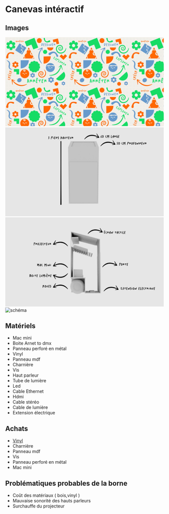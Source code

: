 # Canevas intéractif

## Images
![pattern](assets/pattern.jpg)
![front](assets/front.png)
![left](assets/left.png)
![schéma](assets/schéma_branchement.png)

## Matériels
- Mac mini
- Boite Arnet to dmx
- Panneau perforé en métal
- Vinyl
- Panneau mdf
- Charnière
- Vis
- Haut parleur
- Tube de lumière
- Led
- Cable Ethernet
- Hdmi
- Cable stéréo
- Cable de lumière
- Extension électrique
  
## Achats
- [Vinyl](https://www.imprimerieengros.com/autocollant-vinyle-perfore/)
- Charnière
- Panneau mdf
- Vis
- Panneau perforé en métal
- Mac mini

## Problématiques probables de la borne
- Coût des matériaux ( bois,vinyl )
- Mauvaise sonorité des hauts parleurs
- Surchauffe du projecteur
